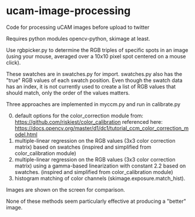 # ucam-image-processing
Code for processing uCAM images before upload to twitter

Requires python modules opencv-python, skimage at least. 

Use rgbpicker.py to determine the RGB triples of specific spots in an image (using your mouse, averaged over a 10x10 pixel spot centered on a mouse click). 

These swatches are in swatches.py for import. swatches.py also has the "true" RGB values of each swatch position. Even though the swatch data has an index, it is not currently used to create a list of RGB values that should match, only the order of the values matters. 

Three approaches are implemented in myccm.py and run in calibrate.py

0) default options for the color_correction module from: https://github.com/riskiest/color_calibration referenced here: https://docs.opencv.org/master/d1/dc1/tutorial_ccm_color_correction_model.html
1) multiple-linear regression on the RGB values (3x3 color correction matrix) based on swatches (inspired and simplified from color_calibration module)
2) multiple-linear regression on the RGB values (3x3 color correction matrix) using a gamma-based linearization with constant 2.2 based on swatches.  (inspired and simplified from color_calibration module)
3) histogram matching of color channels (skimage.exposure.match_hist). 

Images are shown on the screen for comparison.

None of these methods seem particularly effective at producing a "better" image. 

